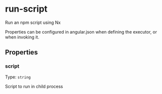 # run-script

Run an npm script using Nx

Properties can be configured in angular.json when defining the executor, or when invoking it.

## Properties

### script

Type: `string`

Script to run in child process
